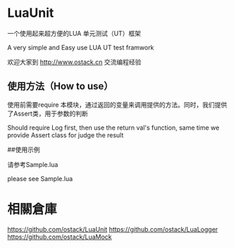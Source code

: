 # LuaUnit

一个使用起来超方便的LUA 单元测试（UT）框架

A very simple and Easy use LUA UT test framwork

欢迎大家到 http://www.ostack.cn 交流编程经验

## 使用方法（How to use）
使用前需要require 本模块，通过返回的变量来调用提供的方法。同时，我们提供了Assert类，用于参数的判断

Should require Log first, then use the return val's function, same time we provide Assert class for judge the result

##使用示例

请参考Sample.lua

please see Sample.lua

# 相關倉庫
https://github.com/ostack/LuaUnit
https://github.com/ostack/LuaLogger
https://github.com/ostack/LuaMock